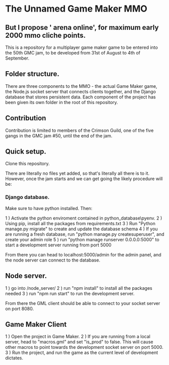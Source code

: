 # The Unnamed Game Maker MMO
## But I propose '<something> arena online', for maximum early 2000 mmo cliche points. 

This is a repository for a multiplayer game maker game to be entered into the 50th GMC jam, to be developed from 31st of August to 4th of September.

## Folder structure.

There are three components to the MMO - the actual Game Maker game, the Node.js socket server that connects clients together, and the Django database that stores persistent data. 
Each component of the project has been given its own folder in the root of this repository. 

## Contribution

Contribution is limited to members of the Crimson Guild, one of the five gangs in the GMC jam #50, until the end of the jam. 


## Quick setup. 

Clone this repository. 

There are literally no files yet added, so that's literally all there is to it. However, once the jam starts and we can get going the likely procedure will be:

### Django database.

Make sure to have python installed. Then:

1 ) Activate the python enviroment contained in python_database\pyenv.
2 ) Using pip, install all the packages from requirements.txt
3 ) Run "Python manage.py migrate" to create and update the database schema
4 ) If you are running a fresh database, run "python manage.py createsuperuser", and create your admin role
5 ) run "python manage runserver 0.0.0.0:5000" to start a development server running from port 5000

From there you can head to localhost:5000/admin for the admin panel, and the node server can connect to the database. 

## Node server.

1 ) go into /node_server/
2 ) run "npm install" to install all the packages needed
3 ) run "npm run start" to run the development server. 

From there the GML client should be able to connect to your socket server on port 8080.

## Game Maker Client

1 ) Open the project in Game Maker.
2 ) If you are running from a local server, head to "macros.gml" and set "is_prod" to false. This will cause other macros to point towards the development socket server on port 5000.
3 ) Run the project, and run the game as the current level of development dictates. 